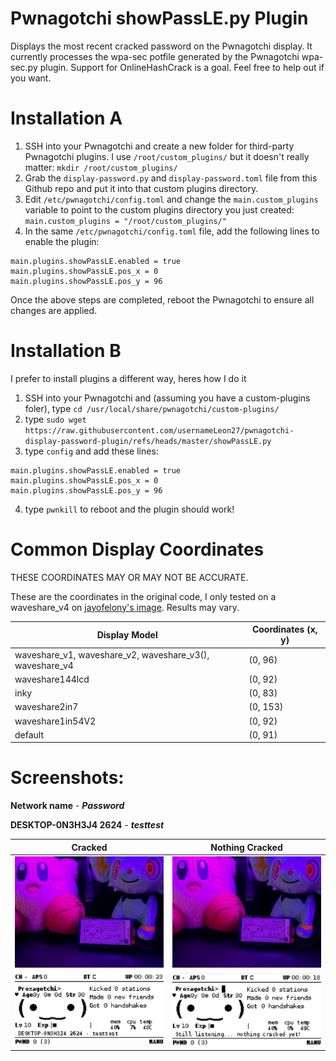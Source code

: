 # Pwnagotchi showPassLE.py Plugin

Displays the most recent cracked password on the Pwnagotchi display. It currently processes the wpa-sec potfile generated by the Pwnagotchi wpa-sec.py plugin. Support for OnlineHashCrack is a goal. Feel free to help out if you want.

# Installation A

1. SSH into your Pwnagotchi and create a new folder for third-party Pwnagotchi plugins. I use `/root/custom_plugins/` but it doesn't really matter: `mkdir /root/custom_plugins/`
1. Grab the `display-password.py` and `display-password.toml` file from this Github repo and put it into that custom plugins directory.
1. Edit `/etc/pwnagotchi/config.toml` and change the `main.custom_plugins` variable to point to the custom plugins directory you just created: `main.custom_plugins = "/root/custom_plugins/"`
1. In the same `/etc/pwnagotchi/config.toml` file, add the following lines to enable the plugin:
```
main.plugins.showPassLE.enabled = true
main.plugins.showPassLE.pos_x = 0
main.plugins.showPassLE.pos_y = 96
```
Once the above steps are completed, reboot the Pwnagotchi to ensure all changes are applied.

# Installation B

I prefer to install plugins a different way, heres how I do it

1. SSH into your Pwnagotchi and (assuming you have a custom-plugins foler), type `cd /usr/local/share/pwnagotchi/custom-plugins/`
1. type `sudo wget https://raw.githubusercontent.com/usernameLeon27/pwnagotchi-display-password-plugin/refs/heads/master/showPassLE.py`
1. type `config` and add these lines:
```
main.plugins.showPassLE.enabled = true
main.plugins.showPassLE.pos_x = 0
main.plugins.showPassLE.pos_y = 96
```
4. type `pwnkill` to reboot and the plugin should work!

# Common Display Coordinates

THESE COORDINATES MAY OR MAY NOT BE ACCURATE.

These are the coordinates in the original code, I only tested on a waveshare_v4 on [jayofelony's image](https://github.com/jayofelony/pwnagotchi). Results may vary.

| Display Model  | Coordinates (x, y) |
| ------------- | ------------- |
| waveshare_v1, waveshare_v2, waveshare_v3(), waveshare_v4  | (0, 96)  |
| waveshare144lcd  | (0, 92)  |
| inky  | (0, 83)  |
| waveshare2in7  | (0, 153)  |
| waveshare1in54V2  | (0, 92)  |
| default  | (0, 91)  |

# Screenshots:

**Network name** - ***Password***

**DESKTOP-0N3H3J4 2624** - ***testtest***

| Cracked | Nothing Cracked |
| ------- | --------------- |
| ![pwnyCrackReal.jpg](/pwnyCrackReal.jpg?raw=true  "showPassLE.py") | ![pwnyNoCrackReal.jpg](/pwnyNoCrackReal.jpg?raw=true "showPassLE.py") |
| ![pwnyCrack.png](/pwnyCrack.png?raw=true "showPassLE.py") | ![pwnyNoCrack.png](/pwnyNoCrack.png?raw=true "showPassLE.py") |



